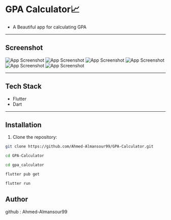# GPA Calculator📈
- A Beautiful app for calculating GPA
---
## Screenshot
![App Screenshot](gpa_calculator/assets/screenshots/1.png)
![App Screenshot](gpa_calculator/assets/screenshots/2.png)
![App Screenshot](gpa_calculator/assets/screenshots/3.png)
![App Screenshot](gpa_calculator/assets/screenshots/4.png)
![App Screenshot](gpa_calculator/assets/screenshots/5.png)
![App Screenshot](gpa_calculator/assets/screenshots/6.png)

---
## Tech Stack
- Flutter
- Dart
---
## Installation
1. Clone the repository:
```bash
git clone https://github.com/Ahmed-Almansour99/GPA-Calculator.git

cd GPA-Calculator

cd gpa_calculator

flutter pub get

flutter run
```
## Author

github : Ahmed-Almansour99
 

